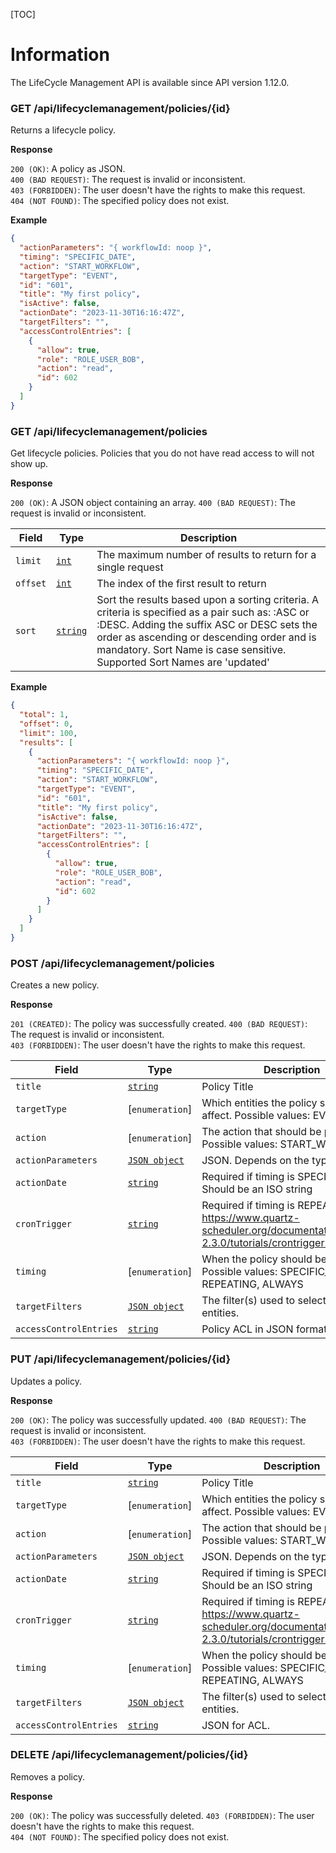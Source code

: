 [TOC]

# Information

The LifeCycle Management API is available since API version 1.12.0.

### GET /api/lifecyclemanagement/policies/{id}

Returns a lifecycle policy.

__Response__

`200 (OK)`: A policy as JSON.  
`400 (BAD REQUEST)`: The request is invalid or inconsistent.  
`403 (FORBIDDEN)`: The user doesn't have the rights to make this request.  
`404 (NOT FOUND)`: The specified policy does not exist.

__Example__

```json
{
  "actionParameters": "{ workflowId: noop }",
  "timing": "SPECIFIC_DATE",
  "action": "START_WORKFLOW",
  "targetType": "EVENT",
  "id": "601",
  "title": "My first policy",
  "isActive": false,
  "actionDate": "2023-11-30T16:16:47Z",
  "targetFilters": "",
  "accessControlEntries": [
    {
      "allow": true,
      "role": "ROLE_USER_BOB",
      "action": "read",
      "id": 602
    }
  ]
}
```

### GET /api/lifecyclemanagement/policies

Get lifecycle policies. Policies that you do not have read access to will not show up.

__Response__

`200 (OK)`: A JSON object containing an array.
`400 (BAD REQUEST)`: The request is invalid or inconsistent.

| Field                    | Type                       | Description                                                                                                                                                                                                                                                                                     |
|--------------------------|----------------------------|-------------------------------------------------------------------------------------------------------------------------------------------------------------------------------------------------------------------------------------------------------------------------------------------------|
| `limit`                  | [`int`](types.md#basic)    | The maximum number of results to return for a single request                                                                                                                                                                                                                                    |
| `offset`                 | [`int`](types.md#basic)    | The index of the first result to return                                                                                                                                                                                                                                                         |
| `sort`                   | [`string`](types.md#basic) | Sort the results based upon a sorting criteria. A criteria is specified as a pair such as: <Sort Name>:ASC or <Sort Name>:DESC. Adding the suffix ASC or DESC sets the order as ascending or descending order and is mandatory. Sort Name is case sensitive. Supported Sort Names are 'updated' |

__Example__

```json
{
  "total": 1,
  "offset": 0,
  "limit": 100,
  "results": [
    {
      "actionParameters": "{ workflowId: noop }",
      "timing": "SPECIFIC_DATE",
      "action": "START_WORKFLOW",
      "targetType": "EVENT",
      "id": "601",
      "title": "My first policy",
      "isActive": false,
      "actionDate": "2023-11-30T16:16:47Z",
      "targetFilters": "",
      "accessControlEntries": [
        {
          "allow": true,
          "role": "ROLE_USER_BOB",
          "action": "read",
          "id": 602
        }
      ]
    }
  ]
}
```

### POST /api/lifecyclemanagement/policies

Creates a new policy.

__Response__

`201 (CREATED)`: The policy was successfully created.
`400 (BAD REQUEST)`: The request is invalid or inconsistent.  
`403 (FORBIDDEN)`: The user doesn't have the rights to make this request.

| Field                  | Type                                                    | Description                                                                                                           |
|------------------------|---------------------------------------------------------|-----------------------------------------------------------------------------------------------------------------------|
| `title`                | [`string`](types.md#basic)                              | Policy Title                                                                                                          |
| `targetType`           | [`enumeration`]                                         | Which entities the policy should affect. Possible values: EVENT                                                       |
| `action`               | [`enumeration`]                                         | The action that should be performed. Possible values: START_WORKFLOW                                                  |
| `actionParameters`     | [`JSON object`](types.md#LifeCycle-Policy-Action-Parameters) | JSON. Depends on the type of action                                                                                   |
| `actionDate`           | [`string`](types.md#basic)                              | Required if timing is SPECIFIC_DATE. Should be an ISO string                                                          |
| `cronTrigger`          | [`string`](types.md#basic)                              | Required if timing is REPEATING. https://www.quartz-scheduler.org/documentation/quartz-2.3.0/tutorials/crontrigger.htm |
| `timing`               | [`enumeration`]                                         | When the policy should be applied. Possible values: SPECIFIC_DATE, REPEATING, ALWAYS                                  |
| `targetFilters`        | [`JSON object`](types.md#LifeCycle-Policy-Filters)      | The filter(s) used to select applicable entities.                               |
| `accessControlEntries` | [`string`](types.md#acl)                                | Policy ACL in JSON format.                                                                                                         |

### PUT /api/lifecyclemanagement/policies/{id}

Updates a policy.

__Response__

`200 (OK)`: The policy was successfully updated.
`400 (BAD REQUEST)`: The request is invalid or inconsistent.  
`403 (FORBIDDEN)`: The user doesn't have the rights to make this request.

| Field                  | Type                                                    | Description                                                                                                           |
|------------------------|---------------------------------------------------------|-----------------------------------------------------------------------------------------------------------------------|
| `title`                | [`string`](types.md#basic)                              | Policy Title                                                                                                          |
| `targetType`           | [`enumeration`]                                         | Which entities the policy should affect. Possible values: EVENT                                                       |
| `action`               | [`enumeration`]                                         | The action that should be performed. Possible values: START_WORKFLOW                                                  |
| `actionParameters`     | [`JSON object`](types.md#LifeCycle-Policy-Action-Parameters) | JSON. Depends on the type of action                                                                                   |
| `actionDate`           | [`string`](types.md#basic)                              | Required if timing is SPECIFIC_DATE. Should be an ISO string                                                          |
| `cronTrigger`          | [`string`](types.md#basic)                              | Required if timing is REPEATING. https://www.quartz-scheduler.org/documentation/quartz-2.3.0/tutorials/crontrigger.htm |
| `timing`               | [`enumeration`]                                         | When the policy should be applied. Possible values: SPECIFIC_DATE, REPEATING, ALWAYS                                  |
| `targetFilters`        | [`JSON object`](types.md#LifeCycle-Policy-Filters)      | The filter(s) used to select applicable entities.                            |
| `accessControlEntries` | [`string`](types.md#acl)                                | JSON for ACL.                                                                                                         |

### DELETE /api/lifecyclemanagement/policies/{id}

Removes a policy.

__Response__

`200 (OK)`: The policy was successfully deleted.
`403 (FORBIDDEN)`: The user doesn't have the rights to make this request.  
`404 (NOT FOUND)`: The specified policy does not exist.
